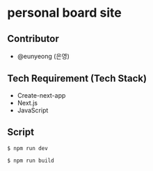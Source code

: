 # personal board site
## Contributor
- @eunyeong (은영)

## Tech Requirement (Tech Stack)
- Create-next-app
- Next.js
- JavaScript

## Script
```
$ npm run dev
```

```
$ npm run build
```
